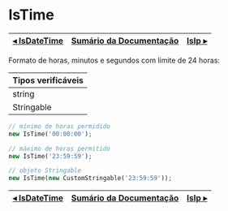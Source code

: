 # IsTime

[◂ IsDateTime](08-isdatetime.md) | [Sumário da Documentação](indice.md) | [IsIp ▸](09-isip.md)
-- | -- | --

Formato de horas, minutos e segundos com limite de 24 horas:

| Tipos verificáveis |
|:--                 |
| string             |
| Stringable         |

```php
// mínimo de horas permidido
new IsTime('00:00:00');

// máximo de horas permitido
new IsTime('23:59:59');

// objeto Stringable
new IsTime(new CustomStringable('23:59:59'));
```

[◂ IsDateTime](08-isdatetime.md) | [Sumário da Documentação](indice.md) | [IsIp ▸](09-isip.md)
-- | -- | --
